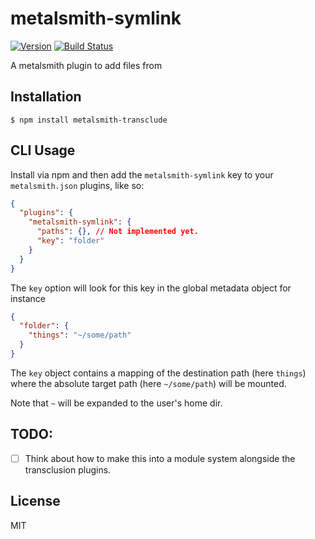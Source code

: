 # metalsmith-symlink

[![Version](https://img.shields.io/npm/v/metalsmith-transclude-transform.svg)](https://npmjs.com/package/metalsmith-transclude-transform) [![Build Status](https://travis-ci.org/contentascode/metalsmith-transclude-transform.svg?branch=master)](https://travis-ci.org/contentascode/metalsmith-transclude-transform)

  A metalsmith plugin to add files from

## Installation

    $ npm install metalsmith-transclude

## CLI Usage

  Install via npm and then add the `metalsmith-symlink` key to your `metalsmith.json` plugins, like so:

```json
{
  "plugins": {
    "metalsmith-symlink": {
      "paths": {}, // Not implemented yet.
      "key": "folder"
    }
  }
}
```

The `key` option will look for this key in the global metadata object for instance
```json
{
  "folder": {
    "things": "~/some/path"
  }
}
```

The `key` object contains a mapping of the destination path (here `things`) where the absolute target path (here `~/some/path`) will be mounted.

Note that `~` will be expanded to the user's home dir.

## TODO:

 - [ ] Think about how to make this into a module system alongside the transclusion plugins.

## License

  MIT
